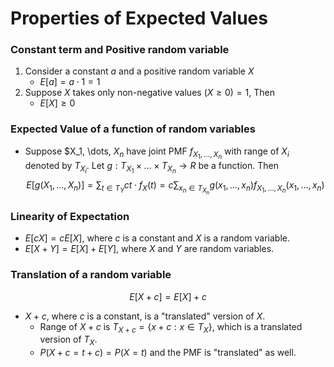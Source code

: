 # Properties of Expected Values
### Constant term and Positive random variable
1. Consider a constant $a$ and a positive random variable $X$
    - $E[a] = a \cdot 1 = 1$
2. Suppose $X$ takes only non-negative values $(X \geq 0) = 1$, Then
    - $E[X] \geq 0$
### Expected Value of a function of random variables
- Suppose $X_1, \dots, $X_n$ have joint PMF $f_{X_1, \dots, X_n}$ with range of $X_i$ denoted by $T_{X_i}$. Let $g : T_{X_1} \times \dots \times T_{X_n} \rightarrow R$ be a function. Then
    $$E[g(X_1, \dots, X_n)] = \sum_{t \in T_Y} ct\cdot f_X(t) = c \sum_{x_n \in T_{X_n}} g(x_1, \dots, x_n) f_{X_1, \dots, X_n}(x_1, \dots, x_n)$$
### Linearity of Expectation
- $E[cX] = cE[X]$, where $c$ is a constant and $X$ is a random variable.
- $E[X + Y] = E[X] + E[Y]$, where $X$ and $Y$ are random variables.
### Translation of a random variable
$$E[X + c] = E[X] + c$$
- $X+c$, where $c$ is a constant,  is a "translated" version of $X$.
  - Range of $X + c$ is $T_{X+c} = \{x+c : x \in T_X\}$, which is a translated version of $T_X$.
  - $P(X + c= t + c) = P(X=t)$ and the PMF is "translated" as well.